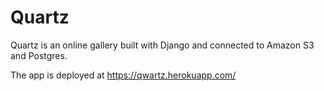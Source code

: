 # Quartz

Quartz is an online gallery built with Django and connected to Amazon S3 and Postgres.

The app is deployed at https://qwartz.herokuapp.com/
